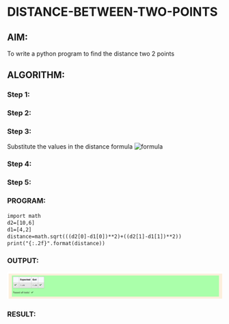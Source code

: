 # DISTANCE-BETWEEN-TWO-POINTS

## AIM:
To write a python program to find the distance two 2 points
## ALGORITHM:
### Step 1: 
### Step 2: 
### Step 3: 
Substitute the values in the distance formula  ![formula](/formula.jpg)
### Step 4: 
### Step 5: 
### PROGRAM:
~~~
import math
d2=[10,6]
d1=[4,2]
distance=math.sqrt(((d2[0]-d1[0])**2)+((d2[1]-d1[1])**2))
print("{:.2f}".format(distance))
~~~
### OUTPUT:
![GitHubLogo](DBTP.png)
### RESULT:

